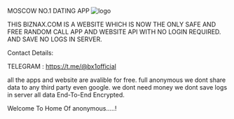 MOSCOW NO.1 DATING APP
![logo](https://github.com/moscowvideocall/moscow_free_video_call_app_no_login/assets/136699285/df58cfcb-11da-4e12-b603-676615805f73)

THIS BIZNAX.COM IS A WEBSITE WHICH IS NOW THE ONLY SAFE AND
FREE RANDOM CALL APP AND WEBSITE API WITH NO LOGIN REQUIRED.
AND SAVE NO LOGS IN SERVER.

Contact Details:

TELEGRAM : https://t.me/@bx1official


all the apps and website are avalible for free.
full anonymous we dont share data to any third party even google.
we dont need money we dont save logs in server
all data End-To-End Encrypted.

Welcome To Home Of anonymous.....!

